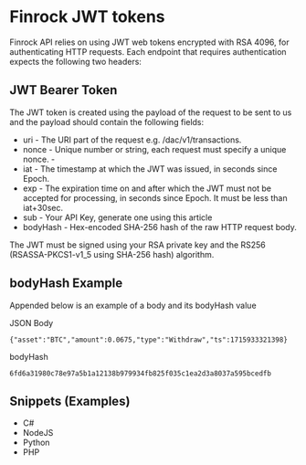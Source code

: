 # Finrock JWT tokens 
Finrock API relies on using JWT web tokens encrypted with RSA 4096, for authenticating HTTP requests. Each endpoint that requires authentication expects the following two headers:

## JWT Bearer Token
The JWT token is created using the payload of the request to be sent to us and the payload should contain the following fields:

- uri - The URI part of the request e.g. /dac/v1/transactions.
- nonce - Unique number or string, each request must specify a unique nonce. - 
- iat - The timestamp at which the JWT was issued, in seconds since Epoch.
- exp - The expiration time on and after which the JWT must not be accepted for processing, in seconds since Epoch. It must be less than iat+30sec.
- sub - Your API Key, generate one using this article
- bodyHash - Hex-encoded SHA-256 hash of the raw HTTP request body.

The JWT must be signed using your RSA private key and the RS256 (RSASSA-PKCS1-v1_5 using SHA-256 hash) algorithm. 

## bodyHash Example
Appended below is an example of a body and its bodyHash value

JSON Body
```
{"asset":"BTC","amount":0.0675,"type":"Withdraw","ts":1715933321398}
```

bodyHash
```
6fd6a31980c78e97a5b1a12138b979934fb825f035c1ea2d3a8037a595bcedfb
```

## Snippets (Examples)
- C#
- NodeJS
- Python
- PHP
